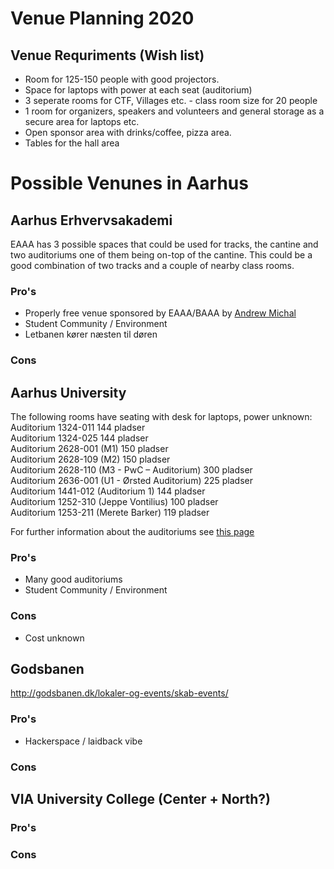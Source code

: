 # Venue Planning 2020

## Venue Requriments (Wish list)
* Room for 125-150 people with good projectors.
* Space for laptops with power at each seat (auditorium)
* 3 seperate rooms for CTF, Villages etc. - class room size for 20 people
* 1 room for organizers, speakers and volunteers and general storage as a secure area for laptops etc.
* Open sponsor area with drinks/coffee, pizza area.
* Tables for the hall area

# Possible Venunes in Aarhus

## Aarhus Erhvervsakademi
EAAA has 3 possible spaces that could be used for tracks, the cantine and two auditoriums one of them being on-top of the cantine.
This could be a good combination of two tracks and a couple of nearby class rooms.

### Pro's
* Properly free venue sponsored by EAAA/BAAA by [Andrew Michal](https://www.eaaa.dk/kontakt/find-medarbejder/medarbejder/andrew-michal)
* Student Community / Environment 
* Letbanen kører næsten til døren

### Cons

## Aarhus University
The following rooms have seating with desk for laptops, power unknown:    
Auditorium 1324-011 144 pladser  
Auditorium 1324-025 144 pladser  
Auditorium 2628-001 (M1) 150 pladser  
Auditorium 2628-109 (M2) 150 pladser  
Auditorium 2628-110 (M3 - PwC – Auditorium) 300 pladser  
Auditorium 2636-001 (U1 - Ørsted Auditorium) 225 pladser  
Auditorium 1441-012 (Auditorium 1) 144 pladser  
Auditorium 1252-310 (Jeppe Vontilius) 100 pladser  
Auditorium 1253-211 (Merete Barker) 119 pladser  

For further information about the auditoriums see [this page](https://medarbejdere.au.dk/administration/bygninger/bygningsservice/bygningsservice-aarhus-bss/auditorier-og-undervisningslokaler/)

### Pro's
* Many good auditoriums
* Student Community / Environment 

### Cons
* Cost unknown

## Godsbanen  
http://godsbanen.dk/lokaler-og-events/skab-events/

### Pro's
* Hackerspace / laidback vibe

### Cons

## VIA University College (Center + North?)
### Pro's
### Cons
